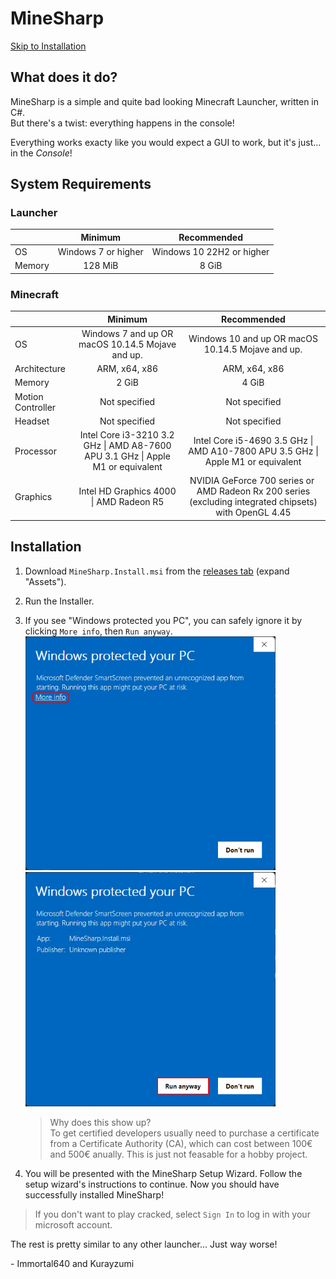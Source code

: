 # MineSharp

[Skip to Installation](#installation)

## What does it do?

MineSharp is a simple and quite bad looking Minecraft Launcher, written in C#.\
But there's a twist: everything happens in the console!

Everything works exacty like you would expect a GUI to work, but it's just... in the _Console_!

## System Requirements

### Launcher

|        |       Minimum       |        Recommended        |
| :----- | :-----------------: | :-----------------------: |
| OS     | Windows 7 or higher | Windows 10 22H2 or higher |
| Memory |       128 MiB       |           8 GiB           |

### Minecraft

|                   |                                     Minimum                                     |                                               Recommended                                               |
| :---------------- | :-----------------------------------------------------------------------------: | :-----------------------------------------------------------------------------------------------------: |
| OS                |                Windows 7 and up OR macOS 10.14.5 Mojave and up.                 |                            Windows 10 and up OR macOS 10.14.5 Mojave and up.                            |
| Architecture      |                                  ARM, x64, x86                                  |                                              ARM, x64, x86                                              |
| Memory            |                                      2 GiB                                      |                                                  4 GiB                                                  |
| Motion Controller |                                  Not specified                                  |                                              Not specified                                              |
| Headset           |                                  Not specified                                  |                                              Not specified                                              |
| Processor         | Intel Core i3-3210 3.2 GHz \| AMD A8-7600 APU 3.1 GHz \| Apple M1 or equivalent |            Intel Core i5-4690 3.5 GHz \| AMD A10-7800 APU 3.5 GHz \| Apple M1 or equivalent             |
| Graphics          |                     Intel HD Graphics 4000 \| AMD Radeon R5                     | NVIDIA GeForce 700 series or  AMD Radeon Rx 200 series (excluding integrated chipsets) with OpenGL 4.45 |

## Installation

1. Download `MineSharp.Install.msi` from the [releases tab](https://github.com/immortal640/MineSharp/releases) (expand "Assets").

2. Run the Installer.

3. If you see "Windows protected you PC", you can safely ignore it by clicking `More info`, then `Run anyway`.<br>
   <img src="images/installation/windows-protected-your-pc-more-info.jpg" alt="Windows protected your PC - More info" style="width: 400px;">
   <img src="images/installation/windows-protected-your-pc-run-anyway.jpg" alt="Windows protected your PC - Run anyway" style="width: 400px;">
   > Why does this show up?<br>
   > To get certified developers usually need to purchase a certificate from a Certificate Authority (CA), which can cost between 100€ and 500€ anually. This is just not feasable for a hobby project.

4. You will be presented with the MineSharp Setup Wizard. Follow the setup wizard's instructions to continue. Now you should have successfully installed MineSharp!

> If you don't want to play cracked, select `Sign In` to log in with your microsoft account.

The rest is pretty similar to any other launcher... Just way worse!

\- Immortal640 and Kurayzumi
